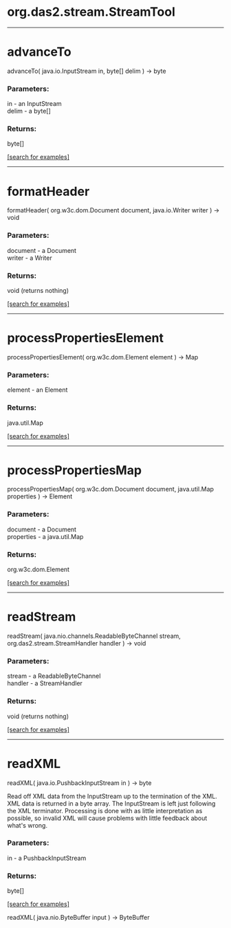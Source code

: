 # org.das2.stream.StreamTool
***
<a name="advanceTo"></a>
# advanceTo
advanceTo( java.io.InputStream in, byte[] delim ) &rarr; byte



### Parameters:
in - an InputStream
<br>delim - a byte[]

### Returns:
byte[]


<a href="https://github.com/autoplot/dev/search?q=advanceTo&unscoped_q=advanceTo">[search for examples]</a>

***
<a name="formatHeader"></a>
# formatHeader
formatHeader( org.w3c.dom.Document document, java.io.Writer writer ) &rarr; void



### Parameters:
document - a Document
<br>writer - a Writer

### Returns:
void (returns nothing)


<a href="https://github.com/autoplot/dev/search?q=formatHeader&unscoped_q=formatHeader">[search for examples]</a>

***
<a name="processPropertiesElement"></a>
# processPropertiesElement
processPropertiesElement( org.w3c.dom.Element element ) &rarr; Map



### Parameters:
element - an Element

### Returns:
java.util.Map


<a href="https://github.com/autoplot/dev/search?q=processPropertiesElement&unscoped_q=processPropertiesElement">[search for examples]</a>

***
<a name="processPropertiesMap"></a>
# processPropertiesMap
processPropertiesMap( org.w3c.dom.Document document, java.util.Map properties ) &rarr; Element



### Parameters:
document - a Document
<br>properties - a java.util.Map

### Returns:
org.w3c.dom.Element


<a href="https://github.com/autoplot/dev/search?q=processPropertiesMap&unscoped_q=processPropertiesMap">[search for examples]</a>

***
<a name="readStream"></a>
# readStream
readStream( java.nio.channels.ReadableByteChannel stream, org.das2.stream.StreamHandler handler ) &rarr; void



### Parameters:
stream - a ReadableByteChannel
<br>handler - a StreamHandler

### Returns:
void (returns nothing)


<a href="https://github.com/autoplot/dev/search?q=readStream&unscoped_q=readStream">[search for examples]</a>

***
<a name="readXML"></a>
# readXML
readXML( java.io.PushbackInputStream in ) &rarr; byte

Read off XML data from the InputStream up to the termination of the XML.
 XML data is returned in a byte array.  The InputStream is left just
 following the XML terminator.  Processing is done with as little interpretation
 as possible, so invalid XML will cause problems with little feedback about
 what's wrong.

### Parameters:
in - a PushbackInputStream

### Returns:
byte[]


<a href="https://github.com/autoplot/dev/search?q=readXML&unscoped_q=readXML">[search for examples]</a>

readXML( java.nio.ByteBuffer input ) &rarr; ByteBuffer<br>
